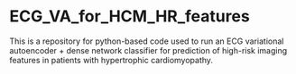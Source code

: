 # ECG_VA_for_HCM_HR_features
This is a repository for python-based code used to run an ECG variational autoencoder + dense network classifier for prediction of high-risk imaging features in patients with hypertrophic cardiomyopathy. 
